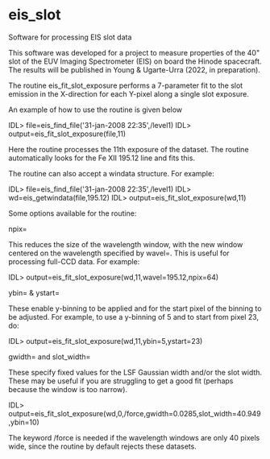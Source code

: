 # eis_slot
Software for processing EIS slot data

This software was developed for a project to measure properties of the 40" slot of the EUV Imaging Spectrometer (EIS) on board the Hinode spacecraft. The results will be published in Young & Ugarte-Urra (2022, in preparation).

The routine eis_fit_slot_exposure performs a 7-parameter fit to the slot emission in the X-direction for each Y-pixel along a single slot exposure. 

An example of how to use the routine is given below

IDL> file=eis_find_file('31-jan-2008 22:35',/level1)
IDL> output=eis_fit_slot_exposure(file,11)

Here the routine processes the 11th exposure of the dataset. The routine automatically looks for the Fe XII 195.12 line and fits this.

The routine can also accept a windata structure. For example:

IDL> file=eis_find_file('31-jan-2008 22:35',/level1)
IDL> wd=eis_getwindata(file,195.12)
IDL> output=eis_fit_slot_exposure(wd,11)

Some options available for the routine:

npix=  

This reduces the size of the wavelength window, with the new window centered on the wavelength specified by wavel=. This is useful for processing full-CCD data. For example:

IDL> output=eis_fit_slot_exposure(wd,11,wavel=195.12,npix=64)


ybin= & ystart=

These enable y-binning to be applied and for the start pixel of the binning to be adjusted. For example, to use a y-binning of 5 and to start from pixel 23, do:

IDL> output=eis_fit_slot_exposure(wd,11,ybin=5,ystart=23)


gwidth= and slot_width=

These specify fixed values for the LSF Gaussian width and/or the slot width. These may be useful if you are struggling to get a good fit (perhaps because the window is too narrow). 

IDL> output=eis_fit_slot_exposure(wd,0,/force,gwidth=0.0285,slot_width=40.949,ybin=10)

The keyword /force is needed if the wavelength windows are only 40 pixels wide, since the routine by default rejects these datasets.
